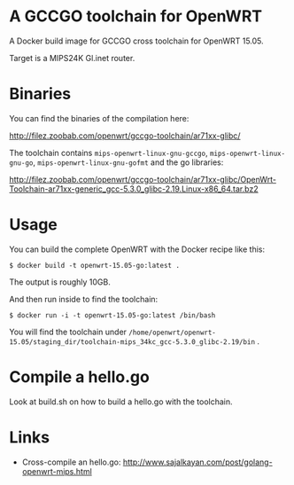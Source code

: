 A GCCGO toolchain for OpenWRT
=============================

A Docker build image for GCCGO cross toolchain for OpenWRT 15.05.

Target is a MIPS24K Gl.inet router.

Binaries
========

You can find the binaries of the compilation here:

http://filez.zoobab.com/openwrt/gccgo-toolchain/ar71xx-glibc/

The toolchain contains `mips-openwrt-linux-gnu-gccgo`, `mips-openwrt-linux-gnu-go`, `mips-openwrt-linux-gnu-gofmt` and the go libraries:

http://filez.zoobab.com/openwrt/gccgo-toolchain/ar71xx-glibc/OpenWrt-Toolchain-ar71xx-generic_gcc-5.3.0_glibc-2.19.Linux-x86_64.tar.bz2

Usage
=====

You can build the complete OpenWRT with the Docker recipe like this:

```
$ docker build -t openwrt-15.05-go:latest .
```

The output is roughly 10GB.

And then run inside to find the toolchain:

```
$ docker run -i -t openwrt-15.05-go:latest /bin/bash
```

You will find the toolchain under `/home/openwrt/openwrt-15.05/staging_dir/toolchain-mips_34kc_gcc-5.3.0_glibc-2.19/bin` .

Compile a hello.go
==================

Look at build.sh on how to build a hello.go with the toolchain.

Links
=====

* Cross-compile an hello.go: http://www.sajalkayan.com/post/golang-openwrt-mips.html
